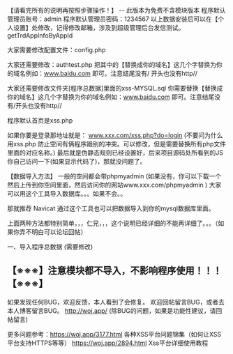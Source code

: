 【请看完所有的说明再按照步骤操作！】 -- 此版本为免费不含模块版本
程序默认管理员账号：admin
程序默认管理员密码：1234567
以上数据安装后可以在【个人设置】处修改，记得修改邮箱，涉及到超级管理后台发信测试。 getTrdAppInfoByAppId

大家需要修改配置文件：config.php

大家还需要修改：authtest.php   把其中的【替换成你的域名】这几个字替换为你的域名例如：www.baidu.com  即可。注意结尾没有/ 开头也没有http//

大家还需要修改文件夹[程序总数据]里面的xss-MYSQL.sql 你需要替换【替换成你的域名】这几个字替换为你的域名例如：www.baidu.com  即可。注意结尾没有/开头也没有http//



程序默认首页是xss.php

如果你要是登录那地址就是： www.xxx.com/xss.php?do=login
(不要问为什么用xss.php 防止空间有俩程序跟别的冲突。可以修改，但是需要替换所有php文件里面的对应名称。)
最后就是伪静态规则已经设置好，后来项目源码处所看到的JS你自己访问一下(如果显示代码了)，那就没问题了。

【数据导入方法】
一般的空间都会带phpmyadmin (如果没有，你可以下载一个然后上传到你空间里面，然后访问你的网站www.xxx.com/phpmyadmin )   大家可以用这个工具导入数据库。。。如果不会。。

那就推荐 Navicat  通过这个工具也可以把数据导入到你的mysql数据库里面。

上面两种方法都特别简单，，，仁兄，，，这个说明已经详细的不能再详细了。。。（如果你弄不明白可以论坛回帖）

一、导入程序总数据  	(需要修改)

【※※※】注意模块都不导入，不影响程序使用！！！【※※※】
---------------------------------------------------------------------------------------------------------------


如果发现任何BUG，欢迎反馈，本人看到了会修复。  欢迎回帖留言BUG，或者去本人博客留言BUG。   http://woj.app/   (除BUG的问题，如果是功能性建议，请回帖留言)

更多问题参考：https://woj.app/3177.html  各种XSS平台问题锦集（如何让XSS平台支持HTTPS等等）
https://woj.app/2894.html   Xss平台详细使用教程



